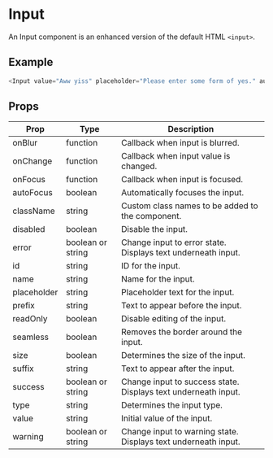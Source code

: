 # Input

An Input component is an enhanced version of the default HTML `<input>`.


## Example

```js
<Input value="Aww yiss" placeholder="Please enter some form of yes." autoFocus />
```


## Props

| Prop | Type | Description |
| --- | --- | --- |
| onBlur | function | Callback when input is blurred. |
| onChange | function | Callback when input value is changed. |
| onFocus | function | Callback when input is focused. |
| autoFocus | boolean | Automatically focuses the input. |
| className | string | Custom class names to be added to the component. |
| disabled | boolean | Disable the input. |
| error | boolean or string | Change input to error state. Displays text underneath input. |
| id | string | ID for the input. |
| name | string | Name for the input. |
| placeholder | string | Placeholder text for the input. |
| prefix | string | Text to appear before the input. |
| readOnly | boolean | Disable editing of the input. |
| seamless | boolean | Removes the border around the input. |
| size | boolean | Determines the size of the input. |
| suffix | string | Text to appear after the input. |
| success | boolean or string | Change input to success state. Displays text underneath input. |
| type | string | Determines the input type. |
| value | string | Initial value of the input. |
| warning | boolean or string | Change input to warning state. Displays text underneath input. |

